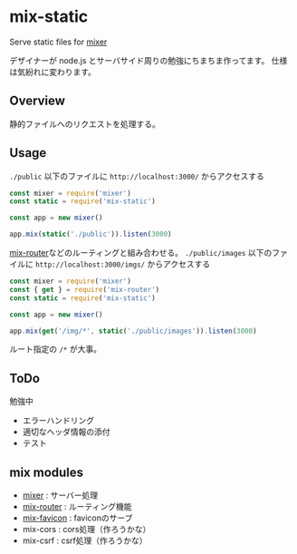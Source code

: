 # mix-static
Serve static files for [mixer](https://github.com/imatomix/mixer)

デザイナーが node.js とサーバサイド周りの勉強にちまちま作ってます。
仕様は気紛れに変わります。

## Overview
静的ファイルへのリクエストを処理する。

## Usage

```./public``` 以下のファイルに ```http://localhost:3000/``` からアクセスする

```js
const mixer = require('mixer')
const static = require('mix-static')

const app = new mixer()

app.mix(static('./public')).listen(3000)
```

[mix-router](https://github.com/imatomix/mix-router)などのルーティングと組み合わせる。
```./public/images``` 以下のファイルに ```http://localhost:3000/imgs/``` からアクセスする

```js
const mixer = require('mixer')
const { get } = require('mix-router')
const static = require('mix-static')

const app = new mixer()

app.mix(get('/img/*', static('./public/images')).listen(3000)
```
ルート指定の ```/*``` が大事。

## ToDo
勉強中
- エラーハンドリング
- 適切なヘッダ情報の添付
- テスト

## mix modules

- [mixer](https://github.com/imatomix/mixer) : サーバー処理
- [mix-router](https://github.com/imatomix/mix-router) : ルーティング機能
- [mix-favicon](https://github.com/imatomix/mix-favicon) : faviconのサーブ
- mix-cors : cors処理（作ろうかな）
- mix-csrf : csrf処理（作ろうかな）
